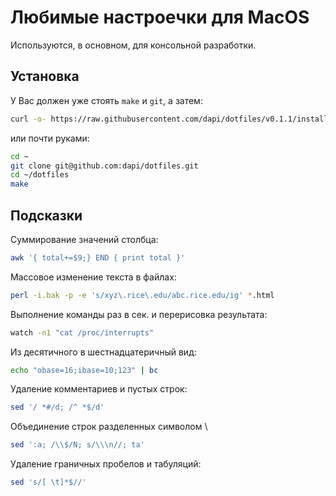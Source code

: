 # Любимые настроечки для MacOS

Используются, в основном, для консольной разработки.

## Установка

У Вас должен уже стоять `make` и `git`, а затем:

```zsh
curl -o- https://raw.githubusercontent.com/dapi/dotfiles/v0.1.1/install.sh | bash
```

или почти руками:

```zsh
cd ~
git clone git@github.com:dapi/dotfiles.git
cd ~/dotfiles
make
```

## Подсказки


Суммирование значений столбца:

```sh
awk '{ total+=$9;} END { print total }'
```

Массовое изменение текста в файлах:

```sh
perl -i.bak -p -e 's/xyz\.rice\.edu/abc.rice.edu/ig' *.html
```

Выполнение команды раз в сек. и перерисовка результата:

```sh
watch -n1 "cat /proc/interrupts"
```

Из десятичного в шестнадцатеричный вид:

```sh
echo "obase=16;ibase=10;123" | bc
```

Удаление комментариев и пустых строк:

```sh
sed '/ *#/d; /^ *$/d'
```

Объединение строк разделенных символом \

```sh
sed ':a; /\\$/N; s/\\\n//; ta'
```

Удаление граничных пробелов и табуляций:

```sh
sed 's/[ \t]*$//'
```
